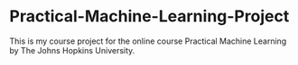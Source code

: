 # Practical-Machine-Learning-Project
This is my course project for the online course Practical Machine Learning by The Johns Hopkins University.
